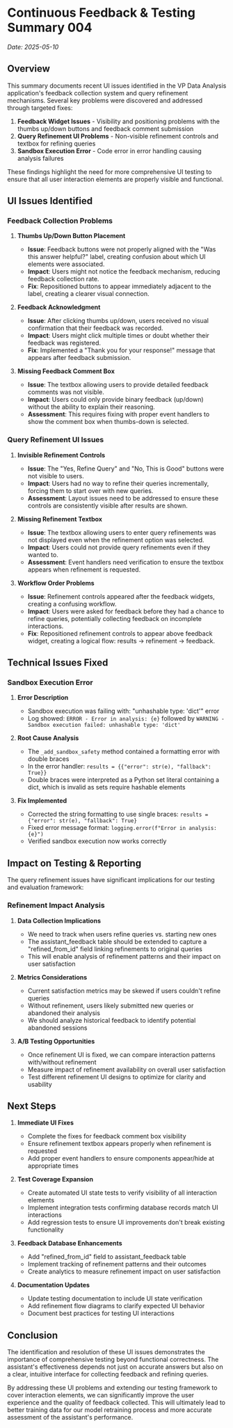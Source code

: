 # Continuous Feedback & Testing Summary 004

_Date: 2025-05-10_

## Overview

This summary documents recent UI issues identified in the VP Data Analysis application's feedback collection system and query refinement mechanisms. Several key problems were discovered and addressed through targeted fixes:

1. **Feedback Widget Issues** - Visibility and positioning problems with the thumbs up/down buttons and feedback comment submission
2. **Query Refinement UI Problems** - Non-visible refinement controls and textbox for refining queries
3. **Sandbox Execution Error** - Code error in error handling causing analysis failures

These findings highlight the need for more comprehensive UI testing to ensure that all user interaction elements are properly visible and functional.

## UI Issues Identified

### Feedback Collection Problems

1. **Thumbs Up/Down Button Placement**
   - **Issue**: Feedback buttons were not properly aligned with the "Was this answer helpful?" label, creating confusion about which UI elements were associated.
   - **Impact**: Users might not notice the feedback mechanism, reducing feedback collection rate.
   - **Fix**: Repositioned buttons to appear immediately adjacent to the label, creating a clearer visual connection.

2. **Feedback Acknowledgment**
   - **Issue**: After clicking thumbs up/down, users received no visual confirmation that their feedback was recorded.
   - **Impact**: Users might click multiple times or doubt whether their feedback was registered.
   - **Fix**: Implemented a "Thank you for your response!" message that appears after feedback submission.

3. **Missing Feedback Comment Box**
   - **Issue**: The textbox allowing users to provide detailed feedback comments was not visible.
   - **Impact**: Users could only provide binary feedback (up/down) without the ability to explain their reasoning.
   - **Assessment**: This requires fixing with proper event handlers to show the comment box when thumbs-down is selected.

### Query Refinement UI Issues

1. **Invisible Refinement Controls**
   - **Issue**: The "Yes, Refine Query" and "No, This is Good" buttons were not visible to users.
   - **Impact**: Users had no way to refine their queries incrementally, forcing them to start over with new queries.
   - **Assessment**: Layout issues need to be addressed to ensure these controls are consistently visible after results are shown.

2. **Missing Refinement Textbox**
   - **Issue**: The textbox allowing users to enter query refinements was not displayed even when the refinement option was selected.
   - **Impact**: Users could not provide query refinements even if they wanted to.
   - **Assessment**: Event handlers need verification to ensure the textbox appears when refinement is requested.

3. **Workflow Order Problems**
   - **Issue**: Refinement controls appeared after the feedback widgets, creating a confusing workflow.
   - **Impact**: Users were asked for feedback before they had a chance to refine queries, potentially collecting feedback on incomplete interactions.
   - **Fix**: Repositioned refinement controls to appear above feedback widget, creating a logical flow: results → refinement → feedback.

## Technical Issues Fixed

### Sandbox Execution Error

1. **Error Description**
   - Sandbox execution was failing with: "unhashable type: 'dict'" error
   - Log showed: `ERROR - Error in analysis: {e}` followed by `WARNING - Sandbox execution failed: unhashable type: 'dict'`

2. **Root Cause Analysis**
   - The `_add_sandbox_safety` method contained a formatting error with double braces
   - In the error handler: `results = {{"error": str(e), "fallback": True}}` 
   - Double braces were interpreted as a Python set literal containing a dict, which is invalid as sets require hashable elements

3. **Fix Implemented**
   - Corrected the string formatting to use single braces: `results = {"error": str(e), "fallback": True}`
   - Fixed error message format: `logging.error(f"Error in analysis: {e}")`
   - Verified sandbox execution now works correctly

## Impact on Testing & Reporting

The query refinement issues have significant implications for our testing and evaluation framework:

### Refinement Impact Analysis

1. **Data Collection Implications**
   - We need to track when users refine queries vs. starting new ones
   - The assistant_feedback table should be extended to capture a "refined_from_id" field linking refinements to original queries
   - This will enable analysis of refinement patterns and their impact on user satisfaction

2. **Metrics Considerations**
   - Current satisfaction metrics may be skewed if users couldn't refine queries
   - Without refinement, users likely submitted new queries or abandoned their analysis
   - We should analyze historical feedback to identify potential abandoned sessions

3. **A/B Testing Opportunities**
   - Once refinement UI is fixed, we can compare interaction patterns with/without refinement
   - Measure impact of refinement availability on overall user satisfaction
   - Test different refinement UI designs to optimize for clarity and usability

## Next Steps

1. **Immediate UI Fixes**
   - Complete the fixes for feedback comment box visibility
   - Ensure refinement textbox appears properly when refinement is requested
   - Add proper event handlers to ensure components appear/hide at appropriate times
   
2. **Test Coverage Expansion**
   - Create automated UI state tests to verify visibility of all interaction elements
   - Implement integration tests confirming database records match UI interactions
   - Add regression tests to ensure UI improvements don't break existing functionality

3. **Feedback Database Enhancements**
   - Add "refined_from_id" field to assistant_feedback table
   - Implement tracking of refinement patterns and their outcomes
   - Create analytics to measure refinement impact on user satisfaction

4. **Documentation Updates**
   - Update testing documentation to include UI state verification
   - Add refinement flow diagrams to clarify expected UI behavior
   - Document best practices for testing UI interactions

## Conclusion

The identification and resolution of these UI issues demonstrates the importance of comprehensive testing beyond functional correctness. The assistant's effectiveness depends not just on accurate answers but also on a clear, intuitive interface for collecting feedback and refining queries.

By addressing these UI problems and extending our testing framework to cover interaction elements, we can significantly improve the user experience and the quality of feedback collected. This will ultimately lead to better training data for our model retraining process and more accurate assessment of the assistant's performance. 